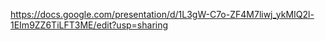 <https://docs.google.com/presentation/d/1L3gW-C7o-ZF4M7liwj_ykMIQ2l-1EIm9ZZ6TiLFT3ME/edit?usp=sharing>
